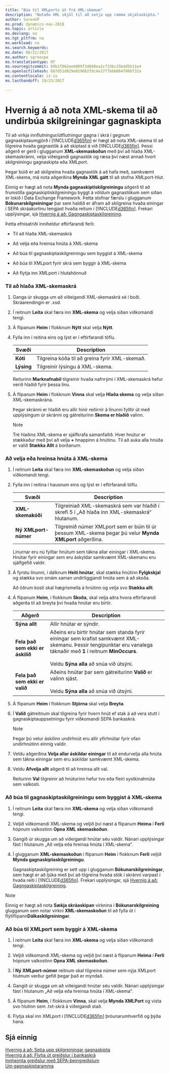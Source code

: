 ```yaml
---
title: "Búa til XMLports út frá XML-skemum"
description: "Notaðu XML skjöl til að setja upp ramma skjalaskipta."
author: SorenGP
ms.prod: dynamics-nav-2018
ms.topic: article
ms.devlang: na
ms.tgt_pltfrm: na
ms.workload: na
ms.search.keywords: 
ms.date: 08/21/2017
ms.author: sgroespe
ms.translationtype: HT
ms.sourcegitcommit: b9b1f062ee6009f34698ea2cf33bc25bdd5b11e4
ms.openlocfilehash: 607d51d929e019662fdc4e17f7bbb064f806f32a
ms.contentlocale: is-is
ms.lasthandoff: 10/23/2017

---
```

# <a name="how-to-use-xml-schemas-to-prepare-data-exchange-definitions"></a>Hvernig á að nota XML-skema til að undirbúa skilgreiningar gagnaskipta
Til að virkja innflutningur/útflutningur gagna í skrá í gegnum gagnaskiptaumgjörð í [!INCLUDE[d365fin](includes/d365fin_md.md)] er hægt að nota XML-skema til að tilgreina hvaða gagnastök á að skiptast á við [!INCLUDE[d365fin](includes/d365fin_md.md)]. Þessi aðgerð er gerð í glugganum **XML-skemaskoðun** með því að hlaða XML-skemaskránni, velja viðeigandi gagnastök og ræsa því næst annað hvort skilgreiningu gagnaskipta eða XMLport.  

 Þegar búið er að skilgreina hvaða gagnastök á að hafa með, samkvæmt XML-skema, má nota aðgerðina **Mynda XML gátt** til að stofna XMLport-hlut.  

 Einnig er hægt að nota **Mynda gagnaskiptiskilgreiningu** aðgerð til að frumstilla gagnaskiptiskilgreiningu byggt á völdum gagnastökum sem síðan er lokið í Data Exchange Framework. Þetta stofnar færslu í glugganum **Bókunarskilgreiningar** þar sem haldið er áfram að skilgreina hvaða einingar í SEPA skráakortinu tengjast hvaða reitum í [!INCLUDE[d365fin](includes/d365fin_md.md)]. Frekari upplýsingar, sjá [Hvernig á að: Gagngaskiptaskilgreining](across-how-to-set-up-data-exchange-definitions.md).  

 Þetta efnisatriði inniheldur eftirfarandi ferli:  

-   Til að hlaða XML-skemaskrá  

-   Að velja eða hreinsa hnúta á XML-skema  

-   Að búa til gagnaskiptaskilgreiningu sem byggist á XML-skema  

-   Að búa til XMLport fyrir skrá sem byggir á XML-skema  

-   Að flytja inn XMLport í hlutahönnuð  

### <a name="to-load-an-xml-schema-file"></a>Til að hlaða XML-skemaskrá  

1.  Ganga úr skugga um að viðeigandi XML-skemaskrá sé í boði. Skráarendingin er .xsd.  

2.  Í reitnum **Leita** skal færa inn **XML-skema** og velja síðan viðkomandi tengi.  

3.  Á flipanum **Heim** í flokknum **Nýtt** skal velja **Nýtt**.  

4.  Fylla inn í reitina eins og lýst er í eftirfarandi töflu.  

    |Svæði|Description|  
    |---------------------------------|---------------------------------------|  
    |**Kóti**|Tilgreina kóða til að greina fyrir XML-skemað.|  
    |**Lýsing**|Tilgreinir lýsingu á XML-skema.|  

     Reiturinn **Marknafnabil** tilgreinir hvaða nafnrými í XML-skemaskrá hefur verið hlaðið fyrir þessa línu.  

5.  Á flipanum **Heim** í flokknum **Vinna** skal velja **Hlaða skema** og velja síðan XML-skemaskrána.  

     Þegar skránni er hlaðið eru allir hinir reitirnir á línunni fylltir út með upplýsingum úr skránni og gátreiturinn **Skema er hlaðið** valinn.  

    > [!NOTE]  
    >  Tré hlaðins XML-skema er sjálfkrafa samanfallið. Hver hnútur er stækkaður með því að velja **+** hnappinn á hnútinu. Til að auka alla hnúða er valið **Stækka Allt** á borðanum.  

### <a name="to-select-or-clear-nodes-in-an-xml-schema"></a>Að velja eða hreinsa hnúta á XML-skema  

1.  Í reitnum **Leita** skal færa inn **XML-skemaskoðun** og velja síðan viðkomandi tengi.  

2.  Fylla inn í reitina í hausnum eins og lýst er í eftirfarandi töflu.  

    |Svæði|Description|  
    |---------------------------------|---------------------------------------|  
    |**XML-skemakóði**|Tilgreiniað XML-skemaskrá sem var hlaðið í skrefi 5 í „Að hlaða inn XML-skemaskrá“ hlutanum.|  
    |**Ný XMLport-númer**|Tilgreinið númer XMLport sem er búin til úr þessum XML-skema þegar þú velur **Mynda XMLport** aðgerðina.|  

     Línurnar eru nú fylltar hnútum sem tákna allar einingar í XML-skema. Hnútar fyrir einingar sem eru áskyldar samkvæmt XML-skemanu eru sjálfgefið valdir.  

3.  Á fyrstu línunni, í dálknum **Heiti hnútar**, skal stækka hnútinn **Fylgkskjal** og stækka svo smám saman undirliggjandi hnúta sem á að skoða.  

     Að öðrum kosti skal hægrismella á hnútinn og velja svo **Stækka allt**.  

4.  Á flipanum **Heim**, í flokknum **Skoða**, skal velja aðra hvora eftirfarandi aðgerða til að breyta því hvaða hnútar eru birtir.  

    |**Aðgerð**|Description|  
    |----------------|---------------------------------------|  
    |**Sýna allt**|Allir hnútar er sýndir.|  
    |**Fela það sem ekki er áskilið**|Aðeins eru birtir hnútar sem standa fyrir einingar sem krafist samkvæmt XML-skemanu. Þessir tengipunktar eru vanalega táknaðir með **1** í reitnum **MinOccurs**.<br /><br /> Veldu **Sýna alla** að snúa við útsýni.|  
    |**Fela það sem ekki er valið**|Aðeins hnútar þar sem gátreiturinn **Valið** er valinn sjást.<br /><br /> Veldu **Sýna alla** að snúa við útsýni.|  

5.  Á flipanum **Heim** í flokknum **Stjórna** skal velja **Breyta**.  

6.  Í **Valið** gátreitnum skal tilgreina fyrir hvern hnút ef stak á að vera stutt í gagnaskiptauppsetningu fyrir viðkomandi SEPA bankaskrá.  

    > [!NOTE]  
    >  Þegar þú velur áskilinn undirhnút eru allir yfirhnútar fyrir ofan undirhnútinn einnig valdir.  

7.  Veldu aðgerðina **Velja allar áskildar einingar** til að endurvelja alla hnúta sem tákna einingar sem eru áskildar samkvæmt XML-skema.  

8.  Veldu **Afvelja allt** aðgerð til að hreinsa allt val.  

     Reiturinn **Val** tilgreinir að hnúturinn hefur tvo eða fleiri systkinahnúta sem valkosti.  

### <a name="to-generate-a-data-exchange-definition-that-is-based-on-an-xml-schema"></a>Að búa til gagnaskiptaskilgreiningu sem byggist á XML-skema  

1. Í reitnum **Leita** skal færa inn **XML-skema** og velja síðan viðkomandi tengi.  

2. Veljið viðkomandi XML-skema og veljið því næst á flipanum **Heima** í **Ferli** hópnum valkostinn **Opna XML skemaskoðun**.  

3. Gangið úr skugga um að viðeigandi hnútar séu valdir. Nánari upplýsingar fást í hlutanum „Að velja eða hreinsa hnúta í XML-skema“.  

4. Í glugganum **XML-skemaskoðun** í flipanum **Heim** í flokknum **Ferli** veljið **Mynda gagnaskiptaskilgreiningu**.  

   Gagnaskiptaskilgreining er sett upp í glugganum **Bókunarskilgreiningar**, sem hægt er að ljúka með því að tilgreina hvaða stök í skránni varpast í hvaða reiti í [!INCLUDE[d365fin](includes/d365fin_md.md)]. Frekari upplýsingar, sjá [Hvernig á að: Gagngaskiptaskilgreining](across-how-to-set-up-data-exchange-definitions.md).  

> [!NOTE]  
>  Einnig er hægt að nota **Sækja skráaskipan** virknina í **Bókunarskilgreining** glugganum sem notar virkni **XML-skemaskoðun** til að fylla út í flýtiflipann**Dálkaskilgreiningar**.  

### <a name="to-generate-an-xmlport-that-is-based-on-an-xml-schema"></a>Að búa til XMLport sem byggir á XML-skema  

1.  Í reitnum **Leita** skal færa inn **XML-skema** og velja síðan viðkomandi tengi.  

2.  Veljið viðkomandi XML-skema og veljið því næst á flipanum **Heima** í **Ferli** hópnum valkostinn **Opna XML skemaskoðun**.  

3.  Í **Ný XMLport-númer** reitnum skal tilgreina númer sem nýja XMLport hlutnum verður gefið þegar það er myndað.  

4.  Gangið úr skugga um að viðeigandi hnútar séu valdir. Nánari upplýsingar fást í hlutanum „Að velja eða hreinsa hnúta í XML-skema“.  

5.  Á flipanum **Heim**, í flokknum **Vinna**, skal velja **Mynda XMLPort** og vista svo hlutinn sem .txt-skrá á viðeigandi stað.  

6. Flytja skal inn XMLport í [!INCLUDE[d365fin](includes/d365fin_md.md)] þróunarumhverfið og þýða hana.

## <a name="see-also"></a>Sjá einnig  
[Hvernig á að: Setja upp skilgreiningar gagnaskipta](across-how-to-set-up-data-exchange-definitions.md)   
[Hvernig á að: Flytja út greiðslur í bankaskrá](payables-how-export-payments-bank-file.md)   
[Innheimta greiðslur með SEPA-beingreiðslum](finance-collect-payments-with-sepa-direct-debit.md)   
[Um gagnaskiptaramma](across-about-the-data-exchange-framework.md)

